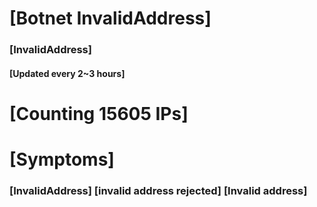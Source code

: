 # [Botnet InvalidAddress]
### [InvalidAddress]
#### [Updated every 2~3 hours]

# [Counting 15605 IPs]

# [Symptoms] 

###   [InvalidAddress] [invalid address rejected] [Invalid address]
